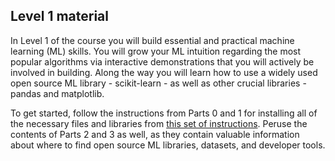 ## Level 1 material

In Level 1 of the course you will build essential and practical machine learning (ML) skills.  You will grow your ML intuition regarding the most popular algorithms via interactive demonstrations that you will actively be involved in building.   Along the way you will learn how to use a widely used open source ML library - scikit-learn - as well as other crucial libraries - pandas and matplotlib.

To get started, follow the instructions from Parts 0 and 1 for installing all of the necessary files and libraries from [this set of instructions](https://docs.google.com/document/d/1_W4W8t2lUxDdKfW7E8diglBjmZUz9EIbFqQq9_AFBro/edit?usp=sharing).  Peruse the contents of Parts 2 and 3 as well, as they contain valuable information about where to find open source ML libraries, datasets, and developer tools.
